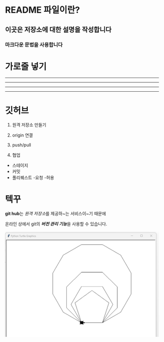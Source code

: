 # README 파일이란?

## 이곳은 저장소에 대한 설명을 작성합니다

### 마크다운 문법을 사용합니다

# 가로줄 넣기

---

- - - -

****

* * *

# 깃허브

1. 원격 저장소 만들기

2. origin 연결

3. push/pull

4. 협업

- 스테이지
- 커밋
- 풀리퀘스트
  -요청
  -허용

# 텍꾸

**git hub**는 *원격 저장소*를 제공하~는 서비스이~기 때문에

온라인 상에서 git의 ***버전 관리 기능***을 사용할 수 있습니다.

![이미지](./turtle.png)
